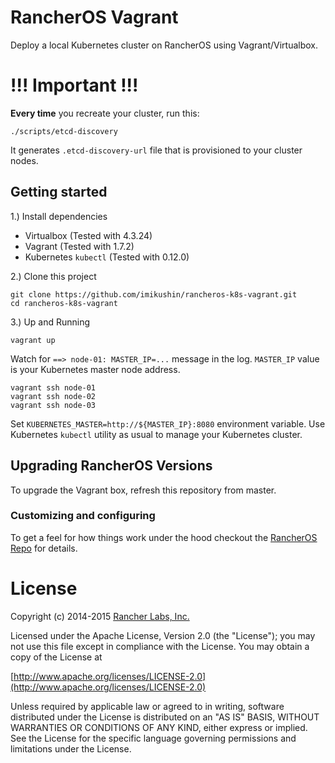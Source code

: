 # RancherOS Vagrant

Deploy a local Kubernetes cluster on RancherOS using Vagrant/Virtualbox.

# !!! Important !!!

**Every time** you recreate your cluster, run this: 
    
    ./scripts/etcd-discovery

It generates `.etcd-discovery-url` file that is provisioned to your cluster nodes.  

## Getting started
1.) Install dependencies

* Virtualbox (Tested with 4.3.24)
* Vagrant (Tested with 1.7.2)
* Kubernetes `kubectl` (Tested with 0.12.0)

2.) Clone this project

```
git clone https://github.com/imikushin/rancheros-k8s-vagrant.git
cd rancheros-k8s-vagrant
```

3.) Up and Running

```
vagrant up
```

Watch for `==> node-01: MASTER_IP=...` message in the log. `MASTER_IP` value is your Kubernetes master node address. 

```
vagrant ssh node-01
vagrant ssh node-02
vagrant ssh node-03
```

Set `KUBERNETES_MASTER=http://${MASTER_IP}:8080` environment variable. 
Use Kubernetes `kubectl` utility as usual to manage your Kubernetes cluster.  


## Upgrading RancherOS Versions

To upgrade the Vagrant box, refresh this repository from master.



### Customizing and configuring


To get a feel for how things work under the hood checkout the
[RancherOS Repo](https://github.com/rancherio/os) for details.

# License
Copyright (c) 2014-2015 [Rancher Labs, Inc.](http://rancher.com)

Licensed under the Apache License, Version 2.0 (the "License");
you may not use this file except in compliance with the License.
You may obtain a copy of the License at

[http://www.apache.org/licenses/LICENSE-2.0](http://www.apache.org/licenses/LICENSE-2.0)

Unless required by applicable law or agreed to in writing, software
distributed under the License is distributed on an "AS IS" BASIS,
WITHOUT WARRANTIES OR CONDITIONS OF ANY KIND, either express or implied.
See the License for the specific language governing permissions and
limitations under the License.

